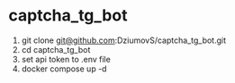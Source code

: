 # captcha_tg_bot

1) git clone git@github.com:DziumovS/captcha_tg_bot.git
2) cd captcha_tg_bot
3) set api token to .env file
4) docker compose up -d
